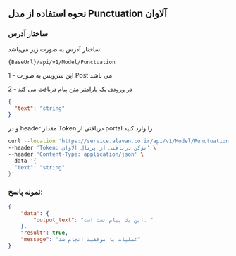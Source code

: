 ## نحوه استفاده از مدل Punctuation آلاوان
### ساختار آدرس
ساختار آدرس به صورت زیر می‌باشد:

```Text
{BaseUrl}/api/v1/Model/Punctuation
```

1 - این سرویس به صورت Post می باشد 

2 - در ورودی یک پارامتر متن پیام دریافت می کند

```json
{
  "text": "string"
}
```

و در header مقدار Token دریافتی از portal را وارد کنید

```bash
curl --location 'https://service.alavan.co.ir/api/v1/Model/Punctuation' \
--header 'Token: توکن دریافتی از پرتال آلاوان' \
--header 'Content-Type: application/json' \
--data '{
  "text": "string"
}'
```

### نمونه پاسخ:

```json
{
    "data": {
        "output_text": "این یک پیام تست است. "
    },
    "result": true,
    "message": "عملیات با موفقیت انجام شد"
}
```
